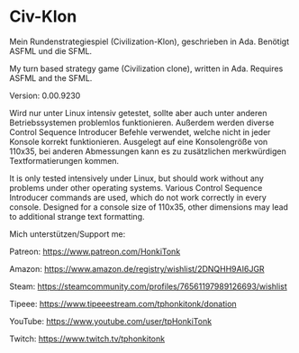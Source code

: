 # Civ-Klon
Mein Rundenstrategiespiel (Civilization-Klon), geschrieben in Ada.
Benötigt ASFML und die SFML.

My turn based strategy game (Civilization clone), written in Ada.
Requires ASFML and the SFML.

Version: 0.00.9230

Wird nur unter Linux intensiv getestet, sollte aber auch unter anderen Betriebssystemen problemlos funktionieren. Außerdem werden diverse Control Sequence Introducer Befehle verwendet, welche nicht in jeder Konsole korrekt funktionieren. Ausgelegt auf eine Konsolengröße von 110x35, bei anderen Abmessungen kann es zu zusätzlichen merkwürdigen Textformatierungen kommen.

It is only tested intensively under Linux, but should work without any problems under other operating systems. Various Control Sequence Introducer commands are used, which do not work correctly in every console. Designed for a console size of 110x35, other dimensions may lead to additional strange text formatting.

Mich unterstützen/Support me:

Patreon: https://www.patreon.com/HonkiTonk

Amazon: https://www.amazon.de/registry/wishlist/2DNQHH9AI6JGR

Steam: https://steamcommunity.com/profiles/76561197989126693/wishlist

Tipeee: https://www.tipeeestream.com/tphonkitonk/donation

YouTube: https://www.youtube.com/user/tpHonkiTonk

Twitch: https://www.twitch.tv/tphonkitonk